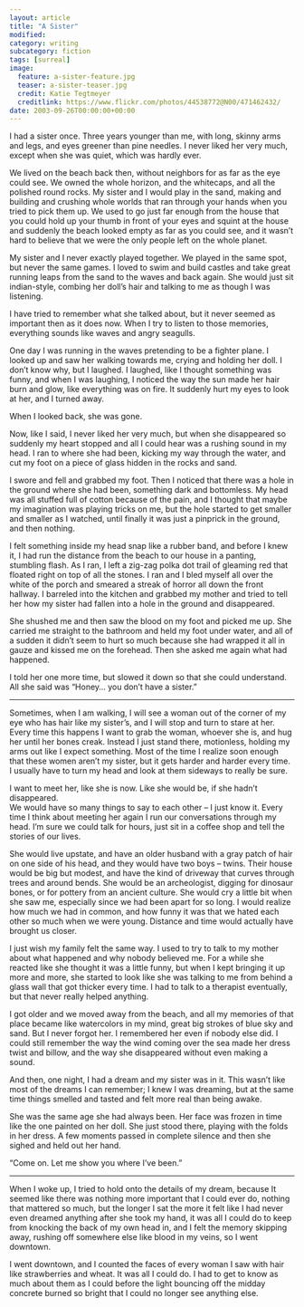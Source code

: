 ```yaml
---
layout: article
title: "A Sister"
modified:
category: writing
subcategory: fiction
tags: [surreal]
image:
  feature: a-sister-feature.jpg
  teaser: a-sister-teaser.jpg
  credit: Katie Tegtmeyer
  creditlink: https://www.flickr.com/photos/44538772@N00/471462432/
date: 2003-09-26T00:00:00+00:00
---
```


I had a sister once. Three years younger than me, with long, skinny arms and legs, and eyes greener than pine needles.<!-- more --> I never liked her very much, except when she was quiet, which was hardly ever.

We lived on the beach back then, without neighbors for as far as the eye could see. We owned the whole horizon, and the whitecaps, and all the polished round rocks. My sister and I would play in the sand, making and building and crushing whole worlds that ran through your hands when you tried to pick them up. We used to go just far enough from the house that you could hold up your thumb in front of your eyes and squint at the house and suddenly the beach looked empty as far as you could see, and it wasn’t hard to believe that we were the only people left on the whole planet.

My sister and I never exactly played together. We played in the same spot, but never the same games. I loved to swim and build castles and take great running leaps from the sand to the waves and back again. She would just sit indian-style, combing her doll’s hair and talking to me as though I was listening.

I have tried to remember what she talked about, but it never seemed as important then as it does now. When I try to listen to those memories, everything sounds like waves and angry seagulls.

One day I was running in the waves pretending to be a fighter plane. I looked up and saw her walking towards me, crying and holding her doll. I don’t know why, but I laughed. I laughed, like I thought something was funny, and when I was laughing, I noticed the way the sun made her hair burn and glow, like everything was on fire. It suddenly hurt my eyes to look at her, and I turned away.

When I looked back, she was gone.

Now, like I said, I never liked her very much, but when she disappeared so suddenly my heart stopped and all I could hear was a rushing sound in my head. I ran to where she had been, kicking my way through the water, and cut my foot on a piece of glass hidden in the rocks and sand.

I swore and fell and grabbed my foot. Then I noticed that there was a hole in the ground where she had been, something dark and bottomless. My head was all stuffed full of cotton because of the pain, and I thought that maybe my imagination was playing tricks on me, but the hole started to get smaller and smaller as I watched, until finally it was just a pinprick in the ground, and then nothing.

I felt something inside my head snap like a rubber band, and before I knew it, I had run the distance from the beach to our house in a panting, stumbling flash. As I ran, I left a zig-zag polka dot trail of gleaming red that floated right on top of all the stones. I ran and I bled myself all over the white of the porch and smeared a streak of horror all down the front hallway. I barreled into the kitchen and grabbed my mother and tried to tell her how my sister had fallen into a hole in the ground and disappeared.

She shushed me and then saw the blood on my foot and picked me up. She carried me straight to the bathroom and held my foot under water, and all of a sudden it didn’t seem to hurt so much because she had wrapped it all in gauze and kissed me on the forehead. Then she asked me again what had happened.

I told her one more time, but slowed it down so that she could understand.  
All she said was “Honey&#8230; you don’t have a sister.”

---

Sometimes, when I am walking, I will see a woman out of the corner of my eye who has hair like my sister’s, and I will stop and turn to stare at her. Every time this happens I want to grab the woman, whoever she is, and hug her until her bones creak. Instead I just stand there, motionless, holding my arms out like I expect something. Most of the time I realize soon enough that these women aren’t my sister, but it gets harder and harder every time. I usually have to turn my head and look at them sideways to really be sure.

I want to meet her, like she is now. Like she would be, if she hadn’t disappeared.  
We would have so many things to say to each other &#8211; I just know it. Every time I think about meeting her again I run our conversations through my head. I’m sure we could talk for hours, just sit in a coffee shop and tell the stories of our lives.

She would live upstate, and have an older husband with a gray patch of hair on one side of his head, and they would have two boys &#8211; twins. Their house would be big but modest, and have the kind of driveway that curves through trees and around bends. She would be an archeologist, digging for dinosaur bones, or for pottery from an ancient culture. She would cry a little bit when she saw me, especially since we had been apart for so long. I would realize how much we had in common, and how funny it was that we hated each other so much when we were young. Distance and time would actually have brought us closer.

I just wish my family felt the same way. I used to try to talk to my mother about what happened and why nobody believed me. For a while she reacted like she thought it was a little funny, but when I kept bringing it up more and more, she started to look like she was talking to me from behind a glass wall that got thicker every time. I had to talk to a therapist eventually, but that never really helped anything.

I got older and we moved away from the beach, and all my memories of that place became like watercolors in my mind, great big strokes of blue sky and sand. But I never forgot her. I remembered her even if nobody else did. I could still remember the way the wind coming over the sea made her dress twist and billow, and the way she disappeared without even making a sound.

And then, one night, I had a dream and my sister was in it. This wasn’t like most of the dreams I can remember; I knew I was dreaming, but at the same time things smelled and tasted and felt more real than being awake.

She was the same age she had always been. Her face was frozen in time like the one painted on her doll. She just stood there, playing with the folds in her dress. A few moments passed in complete silence and then she sighed and held out her hand.

“Come on. Let me show you where I’ve been.”

---

When I woke up, I tried to hold onto the details of my dream, because It seemed like there was nothing more important that I could ever do, nothing that mattered so much, but the longer I sat the more it felt like I had never even dreamed anything after she took my hand, it was all I could do to keep from knocking the back of my own head in, and I felt the memory skipping away, rushing off somewhere else like blood in my veins, so I went downtown.

I went downtown, and I counted the faces of every woman I saw with hair like strawberries and wheat. It was all I could do. I had to get to know as much about them as I could before the light bouncing off the midday concrete burned so bright that I could no longer see anything else.